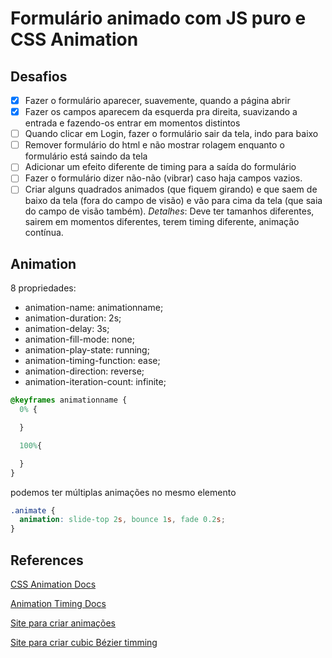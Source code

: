 # Formulário animado com JS puro e CSS Animation

## Desafios

- [X] Fazer o formulário aparecer, suavemente, quando a página abrir
- [X] Fazer os campos aparecem da esquerda pra direita, suavizando a entrada e fazendo-os entrar em momentos distintos
- [ ] Quando clicar em Login, fazer o formulário sair da tela, indo para baixo
- [ ] Remover formulário do html e não mostrar rolagem enquanto o formulário está saindo da tela
- [ ] Adicionar um efeito diferente de timing para a saída do formulário
- [ ] Fazer o formulário dizer não-não (vibrar) caso haja campos vazios.
- [ ] Criar alguns quadrados animados (que fiquem girando) e que saem de baixo da tela (fora do campo de visão) e vão para cima da tela (que saia do campo de visão também). _Detalhes_: Deve ter tamanhos diferentes, sairem em momentos diferentes, terem timing diferente, animação contínua.

## Animation


8 propriedades:

- animation-name: animationname;
- animation-duration: 2s;
- animation-delay: 3s;
- animation-fill-mode: none;
- animation-play-state: running;
- animation-timing-function: ease;
- animation-direction: reverse;
- animation-iteration-count: infinite;

```css
@keyframes animationname {
  0% {

  }

  100%{

  }
}
```


podemos ter múltiplas animações no mesmo elemento

```css
.animate {
  animation: slide-top 2s, bounce 1s, fade 0.2s;
}
```


## References

[CSS Animation Docs](https://developer.mozilla.org/en-US/docs/Web/CSS/CSS_Animations/Using_CSS_animations)

[Animation Timing Docs](https://developer.mozilla.org/en-US/docs/Web/CSS/animation-timing-function)

[Site para criar animações](http://animista.net/play/basic/scale-up)

[Site para criar cubic Bézier timming](https://matthewlein.com/tools/ceaser)